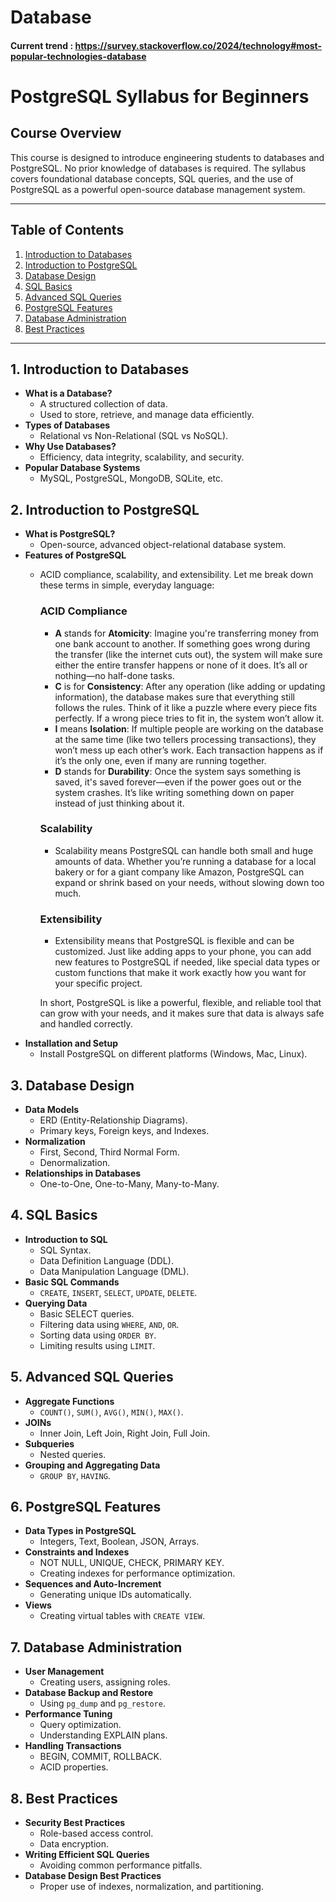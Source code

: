 # Database
#### Current trend : https://survey.stackoverflow.co/2024/technology#most-popular-technologies-database

# PostgreSQL Syllabus for Beginners

## Course Overview
This course is designed to introduce engineering students to databases and PostgreSQL. No prior knowledge of databases is required. The syllabus covers foundational database concepts, SQL queries, and the use of PostgreSQL as a powerful open-source database management system.

---

## Table of Contents
1. [Introduction to Databases](#introduction-to-databases)
2. [Introduction to PostgreSQL](#introduction-to-postgresql)
3. [Database Design](#database-design)
4. [SQL Basics](#sql-basics)
5. [Advanced SQL Queries](#advanced-sql-queries)
6. [PostgreSQL Features](#postgresql-features)
7. [Database Administration](#database-administration)
8. [Best Practices](#best-practices)

---

## 1. Introduction to Databases
- **What is a Database?**
  - A structured collection of data.
  - Used to store, retrieve, and manage data efficiently.
- **Types of Databases**
  - Relational vs Non-Relational (SQL vs NoSQL).
- **Why Use Databases?**
  - Efficiency, data integrity, scalability, and security.
- **Popular Database Systems**
  - MySQL, PostgreSQL, MongoDB, SQLite, etc.
  
## 2. Introduction to PostgreSQL
- **What is PostgreSQL?**
  - Open-source, advanced object-relational database system.
- **Features of PostgreSQL**
  - ACID compliance, scalability, and extensibility.
    Let me break down these terms in simple, everyday language:

      ### **ACID Compliance**
      - **A** stands for **Atomicity**: Imagine you're transferring money from one bank account to another. If something goes wrong during the transfer (like the internet cuts out), the system will make sure either the entire transfer happens or none of it does. It’s all or nothing—no half-done tasks.
      - **C** is for **Consistency**: After any operation (like adding or updating information), the database makes sure that everything still follows the rules. Think of it like a puzzle where every piece fits perfectly. If a wrong piece tries to fit in, the system won’t allow it.
      - **I** means **Isolation**: If multiple people are working on the database at the same time (like two tellers processing transactions), they won’t mess up each other’s work. Each transaction happens as if it’s the only one, even if many are running together.
      - **D** stands for **Durability**: Once the system says something is saved, it's saved forever—even if the power goes out or the system crashes. It’s like writing something down on paper instead of just thinking about it.
      
      ### **Scalability**
      - Scalability means PostgreSQL can handle both small and huge amounts of data. Whether you’re running a database for a local bakery or for a giant company like Amazon, PostgreSQL can expand or shrink based on your needs, without slowing down too much.
      
      ### **Extensibility**
      - Extensibility means that PostgreSQL is flexible and can be customized. Just like adding apps to your phone, you can add new features to PostgreSQL if needed, like special data types or custom functions that make it work exactly how you want for your specific project.
      
      In short, PostgreSQL is like a powerful, flexible, and reliable tool that can grow with your needs, and it makes sure that data is always safe and handled correctly.
- **Installation and Setup**
  - Install PostgreSQL on different platforms (Windows, Mac, Linux).

## 3. Database Design
- **Data Models**
  - ERD (Entity-Relationship Diagrams).
  - Primary keys, Foreign keys, and Indexes.
- **Normalization**
  - First, Second, Third Normal Form.
  - Denormalization.
- **Relationships in Databases**
  - One-to-One, One-to-Many, Many-to-Many.
  
## 4. SQL Basics
- **Introduction to SQL**
  - SQL Syntax.
  - Data Definition Language (DDL).
  - Data Manipulation Language (DML).
- **Basic SQL Commands**
  - `CREATE`, `INSERT`, `SELECT`, `UPDATE`, `DELETE`.
- **Querying Data**
  - Basic SELECT queries.
  - Filtering data using `WHERE`, `AND`, `OR`.
  - Sorting data using `ORDER BY`.
  - Limiting results using `LIMIT`.

## 5. Advanced SQL Queries
- **Aggregate Functions**
  - `COUNT()`, `SUM()`, `AVG()`, `MIN()`, `MAX()`.
- **JOINs**
  - Inner Join, Left Join, Right Join, Full Join.
- **Subqueries**
  - Nested queries.
- **Grouping and Aggregating Data**
  - `GROUP BY`, `HAVING`.
  
## 6. PostgreSQL Features
- **Data Types in PostgreSQL**
  - Integers, Text, Boolean, JSON, Arrays.
- **Constraints and Indexes**
  - NOT NULL, UNIQUE, CHECK, PRIMARY KEY.
  - Creating indexes for performance optimization.
- **Sequences and Auto-Increment**
  - Generating unique IDs automatically.
- **Views**
  - Creating virtual tables with `CREATE VIEW`.
  
## 7. Database Administration
- **User Management**
  - Creating users, assigning roles.
- **Database Backup and Restore**
  - Using `pg_dump` and `pg_restore`.
- **Performance Tuning**
  - Query optimization.
  - Understanding EXPLAIN plans.
- **Handling Transactions**
  - BEGIN, COMMIT, ROLLBACK.
  - ACID properties.
  
## 8. Best Practices
- **Security Best Practices**
  - Role-based access control.
  - Data encryption.
- **Writing Efficient SQL Queries**
  - Avoiding common performance pitfalls.
- **Database Design Best Practices**
  - Proper use of indexes, normalization, and partitioning.
  
